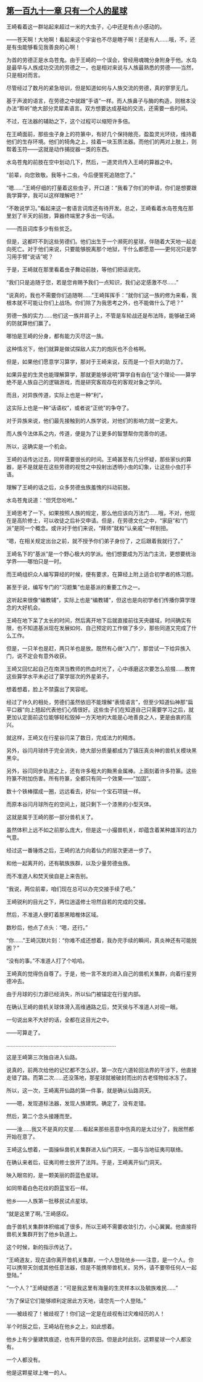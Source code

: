 ## [第一百九十一章 只有一个人的星球](https://www.xxbiquge.com/11_11207/9224356.html)


  王崎看着这一群站起来超过一米的大虫子，心中还是有点小感动的。

  ——苍天啊！大地啊！看起来这个宇宙也不尽是瞎子啊！还是有人……哦，不，还是有虫能够看见我善良的心啊！

  为首的劳德正是水岛苍鬼。由于王崎的一个误会，曾经用魂魄分身附身于他。水岛是最早与人族成功交流的劳德之一，也是相对来说与人族最熟悉的劳德——当然，只是相对而言。

  尽管经过了数月的紧急培训，但是知道如何与人族交流的劳德，真的寥寥无几。

  基于声波的语言，在劳德之中就跟“手语”一样。而人族鼻子与酶的构造，则根本没办法“聆听”绝大部分灵犀素语言。双方想要达成基础的交流，还需要一些时间。

  不过，在法器的辅助之下，这个过程可以缩短许多倍。

  在王崎面前，那些虫子身上的符篆中，有好几个保持敞亮，盈盈灵光环绕，维持着他们的生存环境。他们的犄角之上，挂着一块玉质法器。而他们的两对上肢上，则帮着玉符——这就是动作捕捉器一类的东西。

  水岛苍鬼的前肢在空中划动几下，然后，一道灵讯传入王崎的算器之中。

  “前辈，向您致敬。我等十二虫，今后便誓死追随您了。”

  “嗯……”王崎仔细的打量着这些虫子，开口道：“我看了你们的申请，你们是想要跟我学算学，我可以这样理解吧？”

  “不敢说学习。”看起来这一套语言词库还有待开发。总之，王崎看着水岛苍鬼在那里划了半天的前肢，算器终端里才多出一句话。

  ——而且词库多少有些贫乏。

  但是，这都吓不到这些劳德们。他们出生于一个濒死的星球，伴随着大天地一起走向死亡。对于他们来说，只要能够脱离那个地狱，干什么都愿意——更何况只是学习用手臂“说话”呢？

  于是，王崎就在那里看着虫子舞动前肢，等他们把话说完。

  “我们只是追随于您，若是您肯赐予我们一点知识，我们必定感激不尽……”

  “说真的，我也不需要你们追随啊……”王崎挥挥手：“就你们这一族的修为来看，我根本就不可能让你们上战场。你们除了为我思考之外，也不能做什么了吧？”

  劳德一族的实力……他们这一族并肩子上，不管是车轮战还是布法阵，能够破王崎的防就算他们赢了。

  哪怕是王崎的分身，都有能力灭尽这一族。

  这种情况下，他们就算是做试探敌人实力的炮灰也不合格啊。

  但是，如果他们愿意学习算学，那对于王崎来说，反而是一个巨大的助力了。

  如果异星的生灵也能理解算学，那就更能够说明“算学自有自在”这个理论——算学绝不是人族自己的逻辑游戏，而是研究客观存在的客观对象之学问。

  而且，对异族传道，实际上也是一种“利”。

  这实际上也是一种“话语权”，或者说“正统”的争夺了。

  对于异族来说，他们最先接触到的人族学说，对他们的影响力就一定更大。

  而人族今法体系之内，传道，便是为了让更多的智慧帮你完善你的道。

  所以，这确实是一个机会。

  王崎的话传达过去，同样需要很长的时间。王崎甚至有几分怀疑，那些家伙的算器，是不是就是在这些劳德的视觉之中投射出透明小虫的幻象，让这些小虫打手语。

  理解了王崎的话之后，众多劳德虫族羞愧的抖动前肢。

  水岛苍鬼说道：“但凭您吩咐。”

  王崎思考了一下。如果按照人族的规定，那么他应该向万法门……哦，不对，他现在是高阶修士，可以收徒之后补交申请。但是，在劳德文化之中，“家庭”和“门派”是同一个概念。或许对于他们来说，“拜师”就和“认亲戚”一样别扭。

  “嗯，在相关规定出台之前，就不授予你们弟子身份了，之后跟着我就行了。”

  王崎名下的“基派”是一个野心极大的学派。他们想要成为万法门主流，更想要统治学界——哪怕只是一时。

  而王崎组织众人编写算经的时候，便有要求，在算经上附上适合初学者的练习题。

  甚至于说，编写专门的“习题集”也是基派的重要工作之一。

  这听起来很像“编教辅”，实际上也是“编教辅”，但这也是向初学者们传播你算学理念的大好机会。

  王崎在地下呆了太长的时间，然后离开地下后就直接前往天央疆域，时间确实有限，也不知道基派现在发展如何、自己预定的工作做了多少，那些同道又完成了什么工作。

  但是，一只羊也是赶，两只羊也是放。既然有心做“入门”，那尝试一下给异族入门，说不定会有意外收获。

  王崎又回忆起自己在南溟当教师的热血时光了，心中琢磨这次要怎么拾掇……教育这些算学水平未必过了蒙学层次的外星弟子。

  想着想着，脸上不禁露出了笑容呢。

  经过了许久的相处，劳德们虽然依旧不能理解“表情语言”，但至少知道仙神那“扁平口器”向上翘起代表他们心情很好。这些虫子们在知道自己只需要学习之后，就更加认定面前这位能够轻松毁掉一方天地的大能是心地善良之人，更是由衷的高兴。

  就这样，王崎又在行星谷闫呆了数日，完成法力的精炼。

  另外，谷闫月球终于完全消失，绝大部分质量都成为了镇压真炎神的兽机关模块黑黑伞。

  另外，谷闫同步轨道之上，还有许多粗大的黝黑金属棒。上面刻着许多符篆。这些符篆不附加伤害。所有符篆，全都只有同一个效果——“加固”。

  数十个铁棒摆成一圈，远远看去，好似一个宝石项链一样。

  而原本谷闫月球所在的空间上，就只剩下一个漆黑的小型天体。

  这就是属于王崎的那一部分兽机关了。

  虽然体积上远不如之前那么庞大，但是这一小撮兽机关，却蕴含着某种雄浑的法力气意。

  经过这一番锤炼之后，王崎的法力向着仙力的层次更进一步了。

  和他一起离开的，还有毓族族群，以及少量劳德虫族。

  而不准道人和焚天侯自是上来告别。

  “我说，两位前辈，咱们现在总可以办完交接手续了吧。”

  王崎锐利的目光之下，两位逍遥修士坦然自若的完成的交接。

  然后，不准道人便盯着那黑暗椎体区域。

  数秒后，他点了点头：“嗯，还行。”

  “你……”王崎沉默片刻：“你难不成还想着，我办完手续的瞬间，真炎神还有可能脱困？”

  “没有的事。”不准道人打了个哈哈。

  王崎真的觉得伤自尊了。于是，他一言不发的进入自己的兽机关集群，向着行星劳德冲去。

  由于月球的引力源已经消失，所以仙门被锚定在行星内部。

  在确认王崎的兽机关球体滑入高维通路之后，焚天侯与不准道人对视一眼。

  一句说出来不大好的话，全都在这目光之中。

  ——可算走了。

  ………………………………………………………………

  这是王崎第三次独自进入仙路。

  说真的，前两次给他的记忆都不怎么好。第一次在六道轮回法界的干涉下，他直接走错了路。而第二次……还没落地，那星球就被破封而出的古老怪物给冰冻了。

  所以，这一次，王崎离开仙路的第一件事，就是确认仙路洞天。

  ——嗯，发现道标法器，发现人族建筑。确定了，没有走错。

  然后，第二个念头接踵而至。

  ——淦……我又不是真的灾星……看起来那些恶意中伤真的是太过分了，我居然都开始在意了。

  王崎这么想着，一面操纵兽机关集群进入仙门洞天，一面与当地征夷司联络。

  在确认来者后，征夷司修士放开了法阵。于是，王崎离开仙门洞天。

  映入眼帘的，是一颗美丽的蔚蓝色星球。

  如同带着白色花纹的蔚蓝宝石一样。

  他乡——人族第一批移民试点星球。

  “就是这里了啊。”王崎感叹。

  由于兽机关集群体积缩减了很多，所以王崎不需要收敛引力，小心翼翼。他直接将兽机关集群开到了他乡轨道上。

  这个时候，新的指示传达了。

  “王崎道友，现在请你离开兽机关集群，一个人登陆他乡——注意，是一个人。你可以携带天剑或其他任意法器，但是不能携带兽机关。另外，请不要带任何人一起登陆。”

  “一个人？”王崎疑惑道：“可是我这里有海量的生灵样本以及毓族难民……”

  “为了保证它们能够顺利定居此方天地，请您先一个人登陆。”

  ——被歧视了！被歧视了！你们这一定是在歧视有过灾难经历的人！

  半个时辰之后，王崎站在他乡之上，如此想着。

  他乡上有少量建筑痕迹，也有开垦的农田。但是此时此刻，这颗星球一个人都没有。

  一个人都没有。

  他是这颗星球上唯一的人。
